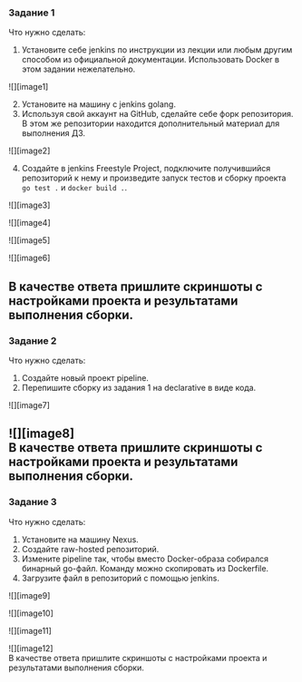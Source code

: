 ### **Задание 1**

Что нужно сделать:

1. Установите себе jenkins по инструкции из лекции или любым другим способом из официальной документации. Использовать Docker в этом задании нежелательно.

![][image1]

2. Установите на машину с jenkins golang.  
3. Используя свой аккаунт на GitHub, сделайте себе форк репозитория. В этом же репозитории находится дополнительный материал для выполнения ДЗ.

![][image2]

4. Создайте в jenkins Freestyle Project, подключите получившийся репозиторий к нему и произведите запуск тестов и сборку проекта `go test .` и `docker build .`.

![][image3]

![][image4]

![][image5]

![][image6]

В качестве ответа пришлите скриншоты с настройками проекта и результатами выполнения сборки.  
---

### **Задание 2**

Что нужно сделать:

1. Создайте новый проект pipeline.  
2. Перепишите сборку из задания 1 на declarative в виде кода.

![][image7]

![][image8]  
В качестве ответа пришлите скриншоты с настройками проекта и результатами выполнения сборки.  
---

### **Задание 3**

Что нужно сделать:

1. Установите на машину Nexus.  
2. Создайте raw-hosted репозиторий.  
3. Измените pipeline так, чтобы вместо Docker-образа собирался бинарный go-файл. Команду можно скопировать из Dockerfile.  
4. Загрузите файл в репозиторий с помощью jenkins.

![][image9]

![][image10]

![][image11]

![][image12]  
В качестве ответа пришлите скриншоты с настройками проекта и результатами выполнения сборки.  
